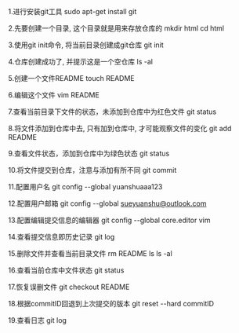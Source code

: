 1.进行安装git工具 sudo apt-get install git

2.先要创建一个目录, 这个目录就是用来存放仓库的 mkdir html cd html

3.使用git init命令, 将当前目录创建成git仓库 git init

4.仓库创建成功了, 并提示这是一个空仓库 ls -al

5.创建一个文件README touch README

6.编辑这个文件 vim README

7.查看当前目录下文件的状态，未添加到仓库中为红色文件 git status

8.将文件添加到仓库中去, 只有加到仓库中, 才可能观察文件的变化 git add README

9.查看文件状态，添加到仓库中为绿色状态 git status

10.将文件提交到仓库，注意与添加有所不同 git commit

11.配置用户名 git config --global yuanshuaaa123

12.配置用户邮箱 git config --global sueyuanshu@outlook.com

13.配置编辑提交信息的编辑器 git config --global core.editor vim

14.查看提交信息即历史记录 git log

15.删除文件并查看当前目录文件 rm README ls ls -al

16.查看当前仓库中文件状态 git status

17.恢复误删文件 git checkout README

18.根据commitID回退到上次提交的版本 git reset --hard commitID

19.查看日志 git log
